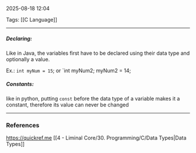 2025-08-18 12:04

Tags: [[C Language]]

------------------------------------------------
##### Declaring:

Like in Java, the variables first have to be declared using their data type and optionally a value.

Ex.: `int myNum = 15`; or `int myNum2; myNum2 = 14;

##### Constants:

like in python, putting `const` before the data type of a variable makes it a constant, therefore its value can never be changed 



------------------------------------------------------
### References
https://quickref.me
[[4 - Liminal Core/30. Programming/C/Data Types|Data Types]]